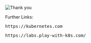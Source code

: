 ![Thank you](https://i.imgflip.com/4v2pnj.jpg)

Further Links:

<pre>https://kubernetes.com</pre>

<pre>https://labs.play-with-k8s.com/</pre>